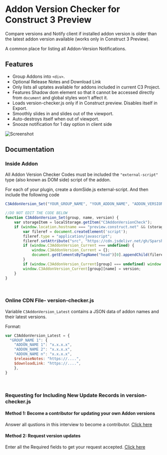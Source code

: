 # Addon Version Checker for Construct 3 Preview
Compare versions and Notify client if installed addon version is older than the latest addon version available (works only in Construct 3 Preview).

A common place for listing all Addon-Version Notifications.

## Features
- Group Addons into `<div>`.
- Optional Release Notes and Download Link
- Only lists all uptates available for addons included in current C3 Project.
- Features Shadow dom element so that it cannot be accessed directly from `document` and global styles won't affect it.
- Loads version-checker.js only if in Construct preview. Disables itself in Export.
- Smoothly slides in and slides out of the viewport.
- Auto-destroys itself when out of viewport.
- Snooze notification for 1 day option in client side

![Screenshot](https://user-images.githubusercontent.com/42723600/119241172-341e5100-bb72-11eb-8929-2d24adc2b3cf.png)

## Documentation

### Inside Addon

All Addon Version Checker Codes must be included the `"external-script"` type (also known as DOM side) script of the addon.

For each of your plugin, create a domSide.js external-script. And then include the following code

```js
C3AddonVersion_Set("YOUR_GROUP_NAME", "YOUR_ADDON_NAME", "ADDON_VERSION");

//DO NOT EDIT THE CODE BELOW
function C3AddonVersion_Set(group, name, version) {
    var storageItem = localStorage.getItem("C3AddonVersionCheck");
    if (window.location.hostname === "preview.construct.net" && (storageItem === null || storageItem === "Y" || (Date.now() - storageItem) > 86400000)) {
        var fileref = document.createElement('script');
        fileref.type = "application/javascript";
        fileref.setAttribute("src", "https://cdn.jsdelivr.net/gh/SparshaDhar/C3AddonVersionChecker@latest/version-checker.min.js");
        if (window.C3AddonVersion_Current === undefined) {
            window.C3AddonVersion_Current = {};
            document.getElementsByTagName("head")[0].appendChild(fileref);
        }
        if (window.C3AddonVersion_Current[group] === undefined) window.C3AddonVersion_Current[group] = {};
        window.C3AddonVersion_Current[group][name] = version;
    }
}
```

<br>

### Online CDN File- version-checker.js

Variable `C3AddonVersion_Latest` contains a JSON data of addon names and their latest versions.

Format:

```js
var C3AddonVersion_Latest = {
  "GROUP_NAME 1": {
    "ADDON_NAME 1": "x.x.x.x",
    "ADDON_NAME 2": "x.x.x.x",
    "ADDON_NAME n": "x.x.x.x",
    $releaseNotes: "https://....",
    $downloadLink: "https://....",
    },
}
```

<br>

### Requesting for Including New Update Records in version-checker.js

#### Method 1: Become a contributor for updating your own Addon versions
Answer all qustions in this interview to become a contributor. [Click here](https://github.com/SparshaDhar/C3AddonVersionChecker/issues/new?assignees=&labels=interview&template=contributor-interview.md&title=Contributor+Interview)

#### Method 2: Request version updates
Enter all the Required fields to get your request accepted. [Click here](https://github.com/SparshaDhar/C3AddonVersionChecker/issues/new?assignees=&labels=version+update&template=request-version-include-update.md&title=Update+Versions)

